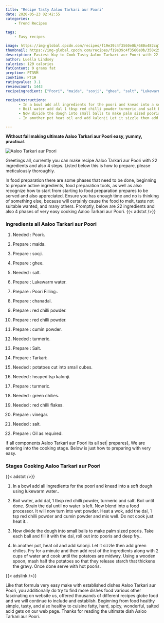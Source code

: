 ```yaml
---
title: "Recipe Tasty Aaloo Tarkari aur Poori"
date: 2020-05-23 02:42:55
categories:
    - Trend Recipes
    
tags:
    - Easy recipes

image: https://img-global.cpcdn.com/recipes/f19e39c4f3560e0b/680x482cq70/aaloo-tarkari-aur-poori-recipe-main-photo.jpg
thumbnail: https://img-global.cpcdn.com/recipes/f19e39c4f3560e0b/350x250cq70/aaloo-tarkari-aur-poori-recipe-main-photo.jpg
description: Easiest Way to Cook Tasty Aaloo Tarkari aur Poori with 22 ingredients and 4 stages of easy cooking.
author: Luella Lindsey
calories: 129 calories
fatContent: 9 grams fat
preptime: PT35M
cooktime: PT1H
ratingvalue: 3.1
reviewcount: 1443
recipeingredient: ["Poori", "maida", "sooji", "ghee", "salt", "Lukewarm water", "Poori Filling", "chanadal", "red chilli powder", "red chilli powder", "cumin powder", "turmeric", "Salt", "Tarkari", "potatoes cut into small cubes", "heaped tsp kalonji", "turmeric", "green chilies", "red chilli flakes", "vinegar", "salt", "Oil as required"]

recipeinstructions: 
      - In a bowl add all ingredients for the poori and knead into a soft dough using lukewarm water 
      - Boil water add dal 1 tbsp red chilli powder turmeric and salt Boil until done Strain the dal until no water is left Now blend into a food processor It will now turn into wet powder Heat a wok add the dal 1 tsp red chilli powder and cumin powder and mix well Do not cook just heat it 
      - Now divide the dough into small balls to make palm sized pooris Take each ball and fill it with the dal roll out into pooris and deep fry 
      - In another pot heat oil and add kalonji Let it sizzle then add green chilies Fry for a minute and then add rest of the ingredients along with 2 cups of water and cook until the potatoes are midway Using a wooden spoon mash half the potatoes so that they release starch that thickens the gravy Once done serve with hot pooris

---
```




**Without fail making ultimate Aaloo Tarkari aur Poori easy, yummy, practical**. 


![Aaloo Tarkari aur Poori](https://img-global.cpcdn.com/recipes/f19e39c4f3560e0b/680x482cq70/aaloo-tarkari-aur-poori-recipe-main-photo.jpg "Aaloo Tarkari aur Poori")




Greetings all, currently you can make recipe Aaloo Tarkari aur Poori with 22 ingredients and also 4 steps. Listed below this is how to prepare, please meticulously thoroughly.

In food preparation there are some phases that need to be done, beginning to prepare active ingredients, food preparation tools, as well as also recognize how to start from starting to food preparation prepares to be served and also appreciated. Ensure you has enough time and no is thinking of something else, because will certainly cause the food to melt, taste not suitable wanted, and many others. Promptly, below are 22 ingredients and also 4 phases of very easy cooking Aaloo Tarkari aur Poori.
{{< adstxt />}}

### Ingredients all Aaloo Tarkari aur Poori


1. Needed  : Poori:.

1. Prepare  : maida.

1. Prepare  : sooji.

1. Prepare  : ghee.

1. Needed  : salt.

1. Prepare  : Lukewarm water.

1. Prepare  : Poori Filling:.

1. Prepare  : chanadal.

1. Prepare  : red chilli powder.

1. Prepare  : red chilli powder.

1. Prepare  : cumin powder.

1. Needed  : turmeric.

1. Prepare  : Salt.

1. Prepare  : Tarkari:.

1. Needed  : potatoes cut into small cubes.

1. Needed  : heaped tsp kalonji.

1. Prepare  : turmeric.

1. Needed  : green chilies.

1. Needed  : red chilli flakes.

1. Prepare  : vinegar.

1. Needed  : salt.

1. Prepare  : Oil as required.



If all components Aaloo Tarkari aur Poori its all set| prepares}, We are entering into the cooking stage. Below is just how to preparing with very easy.

### Stages Cooking Aaloo Tarkari aur Poori

{{< adstxt />}}


1. In a bowl add all ingredients for the poori and knead into a soft dough using lukewarm water..



1. Boil water, add dal, 1 tbsp red chilli powder, turmeric and salt. Boil until done. Strain the dal until no water is left. Now blend into a food processor. It will now turn into wet powder. Heat a wok, add the dal, 1 tsp red chilli powder and cumin powder and mix well. Do not cook just heat it..



1. Now divide the dough into small balls to make palm sized pooris. Take each ball and fill it with the dal, roll out into pooris and deep fry..



1. In another pot, heat oil and add kalonji. Let it sizzle then add green chilies. Fry for a minute and then add rest of the ingredients along with 2 cups of water and cook until the potatoes are midway. Using a wooden spoon, mash half the potatoes so that they release starch that thickens the gravy. Once done serve with hot pooris.





{{< adslink />}}

Like that formula very easy make with established dishes Aaloo Tarkari aur Poori, you additionally do try to find more dishes food various other fascinating on website us, offered thousands of different recipes globe food and we will continue to include and establish. Beginning from food healthy simple, tasty, and also healthy to cuisine fatty, hard, spicy, wonderful, salted acid gets on our web page. Thanks for reading the ultimate dish Aaloo Tarkari aur Poori.
